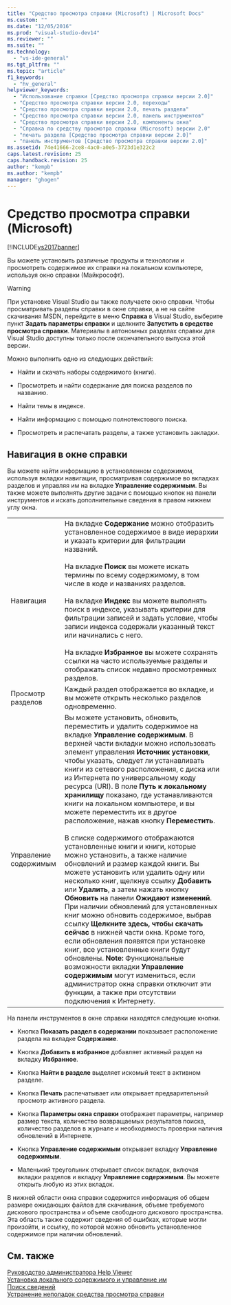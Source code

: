 ```yaml
---
title: "Средство просмотра справки (Microsoft) | Microsoft Docs"
ms.custom: ""
ms.date: "12/05/2016"
ms.prod: "visual-studio-dev14"
ms.reviewer: ""
ms.suite: ""
ms.technology: 
  - "vs-ide-general"
ms.tgt_pltfrm: ""
ms.topic: "article"
f1_keywords: 
  - "hv_general"
helpviewer_keywords: 
  - "Использование справки [Средство просмотра справки версии 2.0]"
  - "Средство просмотра справки версии 2.0, переходы"
  - "Средство просмотра справки версии 2.0, печать раздела"
  - "Средство просмотра справки версии 2.0, панель инструментов"
  - "Средство просмотра справки версии 2.0, компоненты окна"
  - "Справка по средству просмотра справки (Microsoft) версии 2.0"
  - "печать раздела [Средство просмотра справки версии 2.0]"
  - "панель инструментов [Средство просмотра справки версии 2.0]"
ms.assetid: 74e41666-2ce8-4ac0-a0e5-3723d1e322c2
caps.latest.revision: 25
caps.handback.revision: 25
author: "kempb"
ms.author: "kempb"
manager: "ghogen"
---
```

# Средство просмотра справки (Microsoft)
[!INCLUDE[vs2017banner](../code-quality/includes/vs2017banner.md)]

Вы можете установить различные продукты и технологии и просмотреть содержимое их справки на локальном компьютере, используя окно справки \(Майкрософт\).  
  
> [!WARNING]
>  При установке Visual Studio вы также получаете окно справки.  Чтобы просматривать разделы справки в окне справки, а не на сайте скачивания MSDN, перейдите в меню **Справка** в Visual Studio, выберите пункт **Задать параметры справки** и щелкните **Запустить в средстве просмотра справки**.  Материалы в автономных разделах справки для Visual Studio доступны только после окончательного выпуска этой версии.  
  
 Можно выполнить одно из следующих действий:  
  
-   Найти и скачать наборы содержимого \(книги\).  
  
-   Просмотреть и найти содержание для поиска разделов по названию.  
  
-   Найти темы в индексе.  
  
-   Найти информацию с помощью полнотекстового поиска.  
  
-   Просмотреть и распечатать разделы, а также установить закладки.  
  
## Навигация в окне справки  
 Вы можете найти информацию в установленном содержимом, используя вкладки навигации, просматривая содержимое во вкладках разделов и управляя им на вкладке **Управление содержимым**.  Вы также можете выполнять другие задачи с помощью кнопок на панели инструментов и искать дополнительные сведения в правом нижнем углу окна.  
  
|||  
|-|-|  
|Навигация|На вкладке **Содержание** можно отобразить установленное содержимое в виде иерархии и указать критерии для фильтрации названий.<br /><br /> На вкладке **Поиск** вы можете искать термины по всему содержимому, в том числе в коде и названиях разделов.<br /><br /> На вкладке **Индекс** вы можете выполнять поиск в индексе, указывать критерии для фильтрации записей и задать условие, чтобы записи индекса содержали указанный текст или начинались с него.<br /><br /> На вкладке **Избранное** вы можете сохранять ссылки на часто используемые разделы и отображать список недавно просмотренных разделов.|  
|Просмотр разделов|Каждый раздел отображается во вкладке, и вы можете открыть несколько разделов одновременно.|  
|Управление содержимым|Вы можете установить, обновить, переместить и удалить содержимое на вкладке **Управление содержимым**.  В верхней части вкладки можно использовать элемент управления **Источник установки**, чтобы указать, следует ли устанавливать книги из сетевого расположения, с диска или из Интернета по универсальному коду ресурса \(URI\).  В поле **Путь к локальному хранилищу** показано, где устанавливаются книги на локальном компьютере, и вы можете переместить их в другое расположение, нажав кнопку **Переместить**.<br /><br /> В списке содержимого отображаются установленные книги и книги, которые можно установить, а также наличие обновлений и размер каждой книги.  Вы можете установить или удалить одну или несколько книг, щелкнув ссылку **Добавить** или **Удалить**, а затем нажать кнопку **Обновить** на панели **Ожидают изменений**.  При наличии обновлений для установленных книг можно обновить содержимое, выбрав ссылку **Щелкните здесь, чтобы скачать сейчас** в нижней части окна.  Кроме того, если обновления появятся при установке книг, все установленные книги будут обновлены. **Note:**  Функциональные возможности вкладки **Управление содержимым** могут измениться, если администратор окна справки отключит эти функции, а также при отсутствии подключения к Интернету.|  
  
 На панели инструментов в окне справки находятся следующие кнопки.  
  
-   Кнопка **Показать раздел в содержании** показывает расположение раздела на вкладке **Содержание**.  
  
-   Кнопка **Добавить в избранное** добавляет активный раздел на вкладку **Избранное**.  
  
-   Кнопка **Найти в разделе** выделяет искомый текст в активном разделе.  
  
-   Кнопка **Печать** распечатывает или открывает предварительный просмотр активного раздела.  
  
-   Кнопка **Параметры окна справки** отображает параметры, например размер текста, количество возвращаемых результатов поиска, количество разделов в журнале и необходимость проверки наличия обновлений в Интернете.  
  
-   Кнопка **Управление содержимым** открывает вкладку **Управление содержимым**.  
  
-   Маленький треугольник открывает список вкладок, включая вкладки разделов и вкладку **Управление содержимым**.  Вы можете открыть любую из этих вкладок.  
  
 В нижней области окна справки содержится информация об общем размере ожидающих файлов для скачивания, объеме требуемого дискового пространства и объеме свободного дискового пространства.  Эта область также содержит сведения об ошибках, которые могли произойти, и ссылку, по которой можно обновить установленное содержимое при наличии обновлений.  
  
## См. также  
 [Руководство администратора Help Viewer](../ide/help-viewer-administrator-guide.md)   
 [Установка локального содержимого и управление им](../ide/install-and-manage-local-content.md)   
 [Поиск сведений](../ide/locate-information.md)   
 [Устранение неполадок средства просмотра справки](../ide/troubleshooting-the-help-viewer.md)